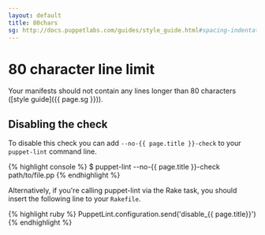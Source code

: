 ```yaml
---
layout: default
title: 80chars
sg: http://docs.puppetlabs.com/guides/style_guide.html#spacing-indentation--whitespace
---
```


# 80 character line limit

Your manifests should not contain any lines longer than 80 characters
([style guide]({{ page.sg }})).

## Disabling the check

To disable this check you can add `--no-{{ page.title }}-check` to your
`puppet-lint` command line.

{% highlight console %}
$ puppet-lint --no-{{ page.title }}-check path/to/file.pp
{% endhighlight %}

Alternatively, if you're calling puppet-lint via the Rake task, you should
insert the following line to your `Rakefile`.

{% highlight ruby %}
PuppetLint.configuration.send('disable_{{ page.title}}')
{% endhighlight %}
